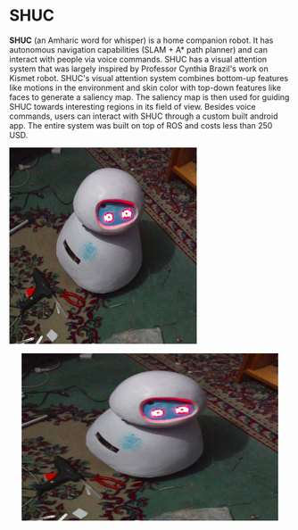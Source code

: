 # SHUC

**SHUC** (an Amharic word for whisper) is a home companion robot. It has autonomous navigation capabilities (SLAM + A* path planner) and can interact with people via voice commands. SHUC has a visual attention system that was largely inspired by Professor Cynthia Brazil's work on Kismet robot. SHUC's visual attention system combines bottom-up features like motions in the environment and skin color with top-down features like faces to generate a saliency map. The saliency map is then used for guiding SHUC towards interesting regions in its field of view. Besides voice commands, users can interact with SHUC through a custom built android app. The entire system was built on top of ROS and costs less than 250 USD.

![alt text](https://github.com/danenigma/SHUC/blob/master/shuc-final.png)
<p align="center">
  <img width="460" height="300" src="https://github.com/danenigma/SHUC/blob/master/shuc-final.png">
</p>
